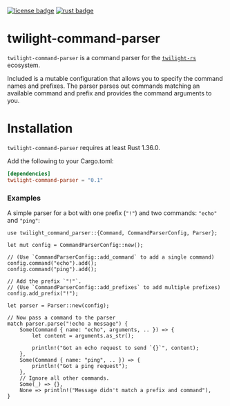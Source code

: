 <!-- cargo-sync-readme start -->

[![license badge][]][license link] [![rust badge]][rust link]

# twilight-command-parser

`twilight-command-parser` is a command parser for the [`twilight-rs`]
ecosystem.

Included is a mutable configuration that allows you to specify the command
names and prefixes. The parser parses out commands matching an available
command and prefix and provides the command arguments to you.

# Installation

`twilight-command-parser` requires at least Rust 1.36.0.

Add the following to your Cargo.toml:

```toml
[dependencies]
twilight-command-parser = "0.1"
```

### Examples

A simple parser for a bot with one prefix (`"!"`) and two commands: `"echo"`
and `"ping"`:

```rust,no_run
use twilight_command_parser::{Command, CommandParserConfig, Parser};

let mut config = CommandParserConfig::new();

// (Use `CommandParserConfig::add_command` to add a single command)
config.command("echo").add();
config.command("ping").add();

// Add the prefix `"!"`.
// (Use `CommandParserConfig::add_prefixes` to add multiple prefixes)
config.add_prefix("!");

let parser = Parser::new(config);

// Now pass a command to the parser
match parser.parse("!echo a message") {
    Some(Command { name: "echo", arguments, .. }) => {
        let content = arguments.as_str();

        println!("Got an echo request to send `{}`", content);
    },
    Some(Command { name: "ping", .. }) => {
        println!("Got a ping request");
    },
    // Ignore all other commands.
    Some(_) => {},
    None => println!("Message didn't match a prefix and command"),
}
```

[license badge]: https://img.shields.io/badge/license-ISC-blue.svg?style=flat-square
[license link]: https://opensource.org/licenses/ISC
[rust badge]: https://img.shields.io/badge/rust-1.36+-93450a.svg?style=flat-square
[rust link]: https://blog.rust-lang.org/2019/07/04/Rust-1.36.0.html
[`twilight-rs`]: https://github.com/twilight-rs/twilight

<!-- cargo-sync-readme end -->
